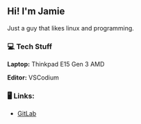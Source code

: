 ## Hi! I'm Jamie

Just a guy that likes linux and programming.

### :computer: **Tech Stuff**

**Laptop:** Thinkpad E15 Gen 3 AMD

**Editor:** VSCodium



### :desktop_computer: **Links:**
- [GitLab](https://gitlab.com/JamieBurridge)



<!--
**JamieBurridge/JamieBurridge** is a ✨ _special_ ✨ repository because its `README.md` (this file) appears on your GitHub profile.

Here are some ideas to get you started:

- 🔭 I’m currently working on ...
- 🌱 I’m currently learning ...
- 👯 I’m looking to collaborate on ...
- 🤔 I’m looking for help with ...
- 💬 Ask me about ...
- 📫 How to reach me: ...
- 😄 Pronouns: ...
- ⚡ Fun fact: ...
-->
